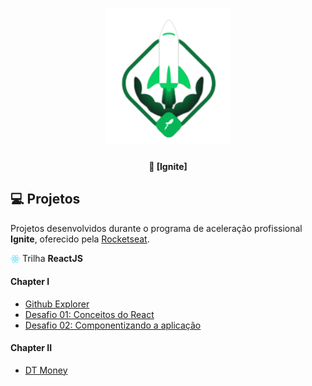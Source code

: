 <h1 align="center">
  <img src=".github/logo.svg" width="200px" alt="ignite" />
</h1>

<h4 align="center">
  🚀 [Ignite]
</h4>

## 💻 Projetos

Projetos desenvolvidos durante o programa de aceleração profissional **Ignite**, oferecido pela [Rocketseat][rocketseat].

<div>
  <img align="center" alt="react" height="15px" src="https://raw.githubusercontent.com/devicons/devicon/master/icons/react/react-original.svg">
  <span>Trilha <strong>ReactJS</strong></span>
</div>
  
#### Chapter I

- [Github Explorer](https://github.com/pablomaribondo/github-explorer)
- [Desafio 01: Conceitos do React](https://github.com/pablomaribondo/ignite-desafio01-reactjs)
- [Desafio 02: Componentizando a aplicação](https://github.com/pablomaribondo/ignite-desafio02-reactjs)

#### Chapter II

- [DT Money](https://github.com/pablomaribondo/dtmoney)

[rocketseat]: https://rocketseat.com.br/
